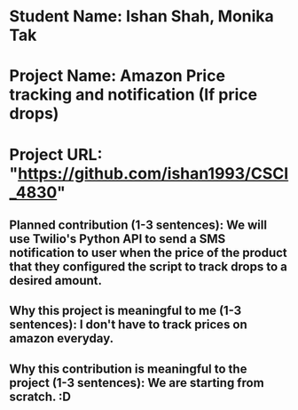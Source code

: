 
# Student Name: Ishan Shah, Monika Tak
# Project Name: Amazon Price tracking and notification (If price drops)
# Project URL: "https://github.com/ishan1993/CSCI_4830"

## Planned contribution (1-3 sentences): We will use Twilio's Python API to send a SMS notification to user when the price of the product that they configured the script to track drops to a desired amount.

## Why this project is meaningful to me (1-3 sentences): I don't have to track prices on amazon everyday.

## Why this contribution is meaningful to the project (1-3 sentences): We are starting from scratch. :D
